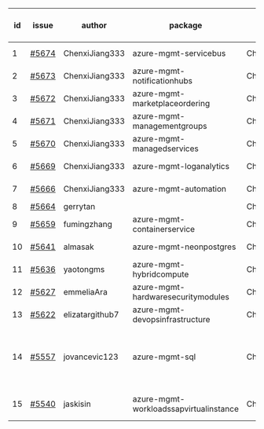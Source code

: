 | id | issue | author | package | assignee | bot advice | created date of issue | target release date | date from target |
| ------ | ------ | ------ | ------ | ------ | ------ | ------ | ------ | :-----: |
| 1 | [#5674](https://github.com/Azure/sdk-release-request/issues/5674) | ChenxiJiang333 | azure-mgmt-servicebus | ChenxiJiang333 |  | 11-04 | fail to get. |  |
| 2 | [#5673](https://github.com/Azure/sdk-release-request/issues/5673) | ChenxiJiang333 | azure-mgmt-notificationhubs | ChenxiJiang333 |  | 11-04 | fail to get. |  |
| 3 | [#5672](https://github.com/Azure/sdk-release-request/issues/5672) | ChenxiJiang333 | azure-mgmt-marketplaceordering | ChenxiJiang333 |  | 11-04 | fail to get. |  |
| 4 | [#5671](https://github.com/Azure/sdk-release-request/issues/5671) | ChenxiJiang333 | azure-mgmt-managementgroups | ChenxiJiang333 |  | 11-04 | fail to get. |  |
| 5 | [#5670](https://github.com/Azure/sdk-release-request/issues/5670) | ChenxiJiang333 | azure-mgmt-managedservices | ChenxiJiang333 |  | 11-04 | fail to get. |  |
| 6 | [#5669](https://github.com/Azure/sdk-release-request/issues/5669) | ChenxiJiang333 | azure-mgmt-loganalytics | ChenxiJiang333 |  | 11-04 | fail to get. |  |
| 7 | [#5666](https://github.com/Azure/sdk-release-request/issues/5666) | ChenxiJiang333 | azure-mgmt-automation | ChenxiJiang333 |  | 11-04 | fail to get. |  |
| 8 | [#5664](https://github.com/Azure/sdk-release-request/issues/5664) | gerrytan |  | ChenxiJiang333 |  | 11-04 |  | 0 |
| 9 | [#5659](https://github.com/Azure/sdk-release-request/issues/5659) | fumingzhang | azure-mgmt-containerservice | ChenxiJiang333 | MultiAPI | 10-30 | 11-12 |  |
| 10 | [#5641](https://github.com/Azure/sdk-release-request/issues/5641) | almasak | azure-mgmt-neonpostgres | ChenxiJiang333 | FirstBeta. TypeSpec. | 10-23 | 11-21 |  |
| 11 | [#5636](https://github.com/Azure/sdk-release-request/issues/5636) | yaotongms | azure-mgmt-hybridcompute | ChenxiJiang333 |  | 10-23 | 11-22 |  |
| 12 | [#5627](https://github.com/Azure/sdk-release-request/issues/5627) | emmeliaAra | azure-mgmt-hardwaresecuritymodules | ChenxiJiang333 |  | 10-22 | 11-22 |  |
| 13 | [#5622](https://github.com/Azure/sdk-release-request/issues/5622) | elizatargithub7 | azure-mgmt-devopsinfrastructure | ChenxiJiang333 | TypeSpec. | 10-16 | 11-22 |  |
| 14 | [#5557](https://github.com/Azure/sdk-release-request/issues/5557) | jovancevic123 | azure-mgmt-sql | ChenxiJiang333 | new comment. close to release date. OnTime. | 10-02 | 11-05 | 0 |
| 15 | [#5540](https://github.com/Azure/sdk-release-request/issues/5540) | jaskisin | azure-mgmt-workloadssapvirtualinstance | ChenxiJiang333 | FirstGA. HoldOn. TypeSpec. | 09-27 | 10-24 |  |
